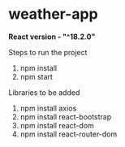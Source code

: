 # weather-app
**React version - "^18.2.0"**

Steps to run the project
1. npm install
2. npm start

Libraries to be added
1. npm install axios
2. npm install react-bootstrap
3. npm install react-dom
4. npm install react-router-dom

